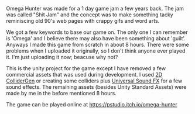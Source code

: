 Omega Hunter was made for a 1 day game jam a few years back. The jam was called "Shit Jam" and the concept was to make something tacky reminiscing old 90's web pages with crappy gifs and word arts.

We got a few keywords to base our game on. The only one I can remember is 'Omega' and I believe there may also have been something about 'guilt'. Anyways I made this game from scratch in about 8 hours. There were some problems when I uploaded it originally, so I don't think anyone ever played it. I'm just uploading it now; beacuse why not?

This is the unity project for the game except I have removed a few commercial assets that was used during development. I used [2D ColliderGen](https://www.assetstore.unity3d.com/en/#!/content/7540) or creating some colliders plus [Universal Sound FX](https://www.assetstore.unity3d.com/en/#!/content/17256) for a few sound effects. The remaining assets (besides Unity Standard Assets) were made by me in the before mentioned 8 hours.

The game can be played online at https://pstudio.itch.io/omega-hunter